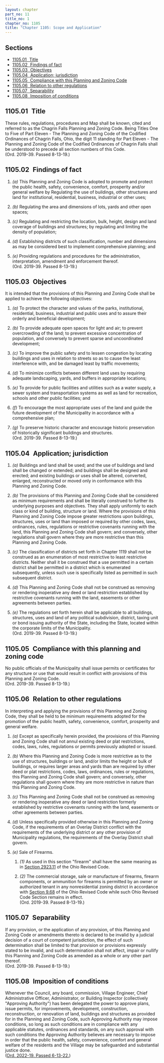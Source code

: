 ```yaml
---
layout: chapter
part_no: 11
title_no: 1
chapter_no: 1105
title: "Chapter 1105: Scope and Application"
---
```


## Sections

* [1105.01   Title](#110501-title)
* [1105.02   Findings of fact](#110502-findings-of-fact)
* [1105.03   Objectives](#110503-objectives)
* [1105.04   Application; jurisdiction](#110504-application-jurisdiction)
* [1105.05   Compliance with this Planning and Zoning Code](#110505-compliance-with-this-planning-and-zoning-code)
* [1105.06   Relation to other regulations](#110506-relation-to-other-regulations)
* [1105.07   Separability](#110507-separability)
* [1105.08   Imposition of conditions](#110508-imposition-of-conditions)

## 1105.01   Title

These rules, regulations, procedures and Map shall be known, cited and referred
to as the Chagrin Falls Planning and Zoning Code. Being Titles One to Five of
Part Eleven - The Planning and Zoning Code of the Codified Ordinances of Chagrin
Falls, Ohio, the digit 11 standing for Part Eleven - The Planning and Zoning
Code of the Codified Ordinances of Chagrin Falls shall be understood to precede
all section numbers of this Code.\
(Ord. 2019-39. Passed 8-13-19.)

## 1105.02   Findings of fact

1. _(a)_ This Planning and Zoning Code is adopted to promote and protect the
public health, safety, convenience, comfort, prosperity and/or general welfare
by Regulating the use of buildings, other structures and land for institutional,
residential, business, industrial or other uses;

2. _(b)_ Regulating the area and dimensions of lots, yards and other open
spaces;

3. _(c)_ Regulating and restricting the location, bulk, height, design and land
coverage of buildings and structures; by regulating and limiting the density of
population;

4. _(d)_ Establishing districts of such classification, number and dimensions as
may be considered best to implement comprehensive planning; and

5. _(e)_ Providing regulations and procedures for the administration,
interpretation, amendment and enforcement thereof.\
(Ord. 2019-39. Passed 8-13-19.)

## 1105.03   Objectives

It is intended that the provisions of this Planning and Zoning Code shall be
applied to achieve the following objectives:

1. _(a)_ To protect the character and values of the parks, institutional,
residential, business, industrial and public uses and to assure their orderly
and beneficial development;

2. _(b)_ To provide adequate open spaces for light and air; to prevent
overcrowding of the land; to prevent excessive concentration of population, and
conversely to prevent sparse and uncoordinated development;

3. _(c)_ To improve the public safety and to lessen congestion by locating
buildings and uses in relation to streets so as to cause the least interference
with, and be damaged least by traffic movements;

4. _(d)_ To minimize conflicts between different land uses by requiring adequate
landscaping, yards, and buffers in appropriate locations;

5. _(e)_ To provide for public facilities and utilities such as a water supply,
a sewer system and transportation systems as well as land for recreation,
schools and other public facilities; and

6. _(f)_ To encourage the most appropriate uses of the land and guide the future
development of the Municipality in accordance with a comprehensive plan;

7. _(g)_ To preserve historic character and encourage historic preservation of
historically significant buildings and structures.\
(Ord. 2019-39. Passed 8-13-19.)

## 1105.04   Application; jurisdiction

1. _(a)_ Buildings and land shall be used; and the use of buildings and land
shall be changed or extended; and buildings shall be designed and erected; and
existing buildings or uses shall be altered, converted, enlarged, reconstructed
or moved only in conformance with this Planning and Zoning Code.

2. _(b)_ The provisions of this Planning and Zoning Code shall be considered as
minimum requirements and shall be literally construed to further its underlying
purposes and objectives. They shall apply uniformly to each class or kind of
building, structure or land. Where the provisions of this Planning and Zoning
Code impose greater restrictions upon buildings, structures, uses or land than
imposed or required by other codes, laws, ordinances, rules, regulations or
restrictive covenants running with the land, this Planning and Zoning Code shall
govern; and conversely, other regulations shall govern where they are more
restrictive than this Planning and Zoning Code.

3. _(c)_ The classification of districts set forth in Chapter 1119 shall not be
construed as an enumeration of most restrictive to least restrictive districts.
Neither shall it be construed that a use permitted in a certain district shall
be permitted in a district which is enumerated subsequently, unless such use is
specifically listed as permitted in such subsequent district.

4. _(d)_ This Planning and Zoning Code shall not be construed as removing or
rendering inoperative any deed or land restriction established by restrictive
covenants running with the land, easements or other agreements between parties.

5. _(e)_ The regulations set forth herein shall be applicable to all buildings,
structures, uses and land of any political subdivision, district, taxing unit or
bond issuing authority of the State, including the State, located within the
corporate limits of the Municipality.\
(Ord. 2019-39. Passed 8-13-19.)

## 1105.05   Compliance with this planning and zoning code

No public officials of the Municipality shall issue permits or certificates for
any structure or use that would result in conflict with provisions of this
Planning and Zoning Code.\
(Ord. 2019-39. Passed 8-13-19.)

## 1105.06   Relation to other regulations

In interpreting and applying the provisions of this Planning and Zoning Code,
they shall be held to be minimum requirements adopted for the promotion of the
public health, safety, convenience, comfort, prosperity and general welfare.

1. _(a)_ Except as specifically herein provided, the provisions of this Planning
and Zoning Code shall not annul existing deed or plat restrictions, codes, laws,
rules, regulations or permits previously adopted or issued.

2. _(b)_ Where this Planning and Zoning Code is more restrictive as to the use
of structures, buildings or land, and/or limits the height or bulk of buildings,
or requires larger areas and yards than are required by other deed or plat
restrictions, codes, laws, ordinances, rules or regulations, this Planning and
Zoning Code shall govern; and conversely, other regulations shall govern where
they are more restrictive in nature than this Planning and Zoning Code.

3. _(c)_ This Planning and Zoning Code shall not be construed as removing or
rendering inoperative any deed or land restriction formerly established by
restrictive covenants running with the land, easements or other agreements
between parties.

4. _(d)_ Unless specifically provided otherwise in this Planning and Zoning
Code, if the requirements of an Overlay District conflict with the requirements
of the underlying district or any other provision of Municipality regulations,
the requirements of the Overlay District shall govern.

5. _(e)_ Sale of Firearms.

    1. _(1)_ As used in this section "firearm" shall have the same meaning as in
    [Section 2923.11][ORC Section 2923.11] of the Ohio Revised Code.

    2. _(2)_ The commercial storage, sale or manufacture of firearms, firearm
    components, or ammunition for firearms is permitted by an owner or
    authorized tenant in any nonresidential zoning district in accordance with
    [Section 9.68][ORC Section 9.68] of the Ohio Revised Code while such Ohio
    Revised Code Section remains in effect.\
    (Ord. 2019-39. Passed 8-13-19.)

## 1105.07   Separability

If any provision, or the application of any provision, of this Planning and
Zoning Code or amendments thereto is declared to be invalid by a judicial
decision of a court of competent jurisdiction, the effect of such determination
shall be limited to that provision or provisions expressly stated to be invalid,
and such determination shall not affect, impair or nullify this Planning and
Zoning Code as amended as a whole or any other part thereof.\
(Ord. 2019-39. Passed 8-13-19.)

## 1105.08   Imposition of conditions

Whenever the Council, any board, commission, Village Engineer, Chief
Administrative Officer, Administrator, or Building Inspector (collectively
"Approving Authority") has been delegated the power to approve plans, issue
permits, for improvements, development, construction, reconstruction, or
renovation of land, buildings and structures as provided for in the Planning and
Zoning Code, such Approving Authority may impose conditions, so long as such
conditions are in compliance with any applicable statutes, ordinances and
standards, on any such approval with such conditions the Approving Authority
believes are necessary to impose in order that the public health, safety,
convenience, comfort and general welfare of the residents and the Village may be
safeguarded and substantial justice done.\
([Ord. 2022-19. Passed 6-13-22.][CFO 2022-19])

[CFO 2022-19]:</ordinance-2022-19>
[ORC Section 9.68]:<https://codes.ohio.gov/ohio-revised-code/section-9.68>
[ORC Section 2923.11]:<https://codes.ohio.gov/ohio-revised-code/section-2923.11>
